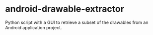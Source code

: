 # android-drawable-extractor
Python script with a GUI to retrieve a subset of the drawables from an Android application project.
